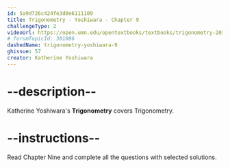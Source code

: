 ```yaml
---
id: 5a9d726c424fe3d0e6111109
title: Trigonometry - Yoshiwara - Chapter 9
challengeType: 2
videoUrl: https://open.umn.edu/opentextbooks/textbooks/trigonometry-2018
# forumTopicId: 301086
dashedName: trigonometry-yoshiwara-9
ghissue: 57
creator: Katherine Yoshiwara 
---
```


# --description--

Katherine Yoshiwara's __Trigonometry__ covers Trigonometry.

# --instructions--

Read Chapter Nine and complete all the questions with selected solutions.